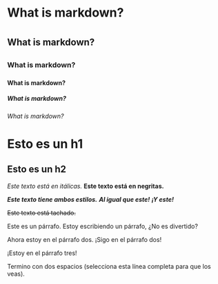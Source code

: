 # What is markdown? <h1>
## What is markdown? <h2>
### What is markdown? <h3>
#### What is markdown? <h4>
##### What is markdown? <h5>
###### What is markdown? <h6>
  
  Esto es un h1
=============

Esto es un h2
-------------
  
 *Este texto está en itálicas.*
**Este texto está en negritas.**

  ***Este texto tiene ambos estilos.***
**_Al igual que este!_**
*__¡Y este!__*

  ~~Este texto está tachado.~~
  
Este es un párrafo. Estoy escribiendo un párrafo, ¿No es divertido?

Ahora estoy en el párrafo dos.
¡Sigo en el párrafo dos!

¡Estoy en el párrafo tres!

  Termino con dos espacios (selecciona esta línea completa para que los veas).  
